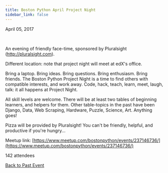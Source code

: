 ```yaml
---
title: Boston Python April Project Night
sidebar_link: false
---
```


April 05, 2017


   

An evening of friendly face-time, sponsored by Pluralsight (http://pluralsight.com).

Different location: note that project night will meet at edX's office.

Bring a laptop. Bring ideas. Bring questions. Bring enthusiasm. Bring friends. The Boston Python Project Night is a time to find others with compatible interests, and work away. Code, hack, teach, learn, meet, laugh, talk: it all happens at Project Night.

All skill levels are welcome. There will be at least two tables of beginning learners, and helpers for them. Other table-topics in the past have been Django, Data, Web Scraping, Hardware, Puzzle, Science, Art. Anything goes!

Pizza will be provided by Pluralsight! You can't be friendly, helpful, and productive if you're hungry...


Meetup link: [https://www.meetup.com/bostonpython/events/237146736/](https://www.meetup.com/bostonpython/events/237146736/)

142 attendees

[Back to Past Event](past-events.md)